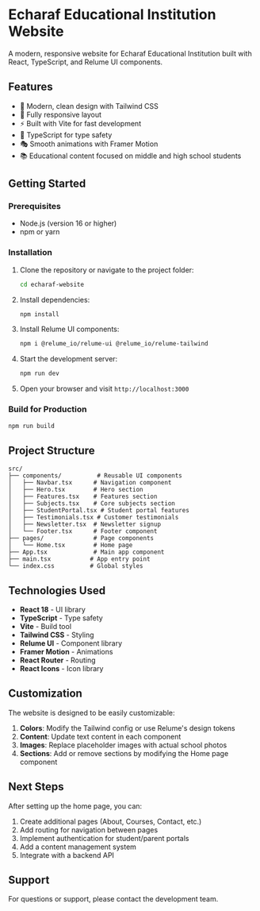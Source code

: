 # Echaraf Educational Institution Website

A modern, responsive website for Echaraf Educational Institution built with React, TypeScript, and Relume UI components.

## Features

- 🎨 Modern, clean design with Tailwind CSS
- 📱 Fully responsive layout
- ⚡ Built with Vite for fast development
- 🔧 TypeScript for type safety
- 🎭 Smooth animations with Framer Motion
- 📚 Educational content focused on middle and high school students

## Getting Started

### Prerequisites

- Node.js (version 16 or higher)
- npm or yarn

### Installation

1. Clone the repository or navigate to the project folder:
   ```bash
   cd echaraf-website
   ```

2. Install dependencies:
   ```bash
   npm install
   ```

3. Install Relume UI components:
   ```bash
   npm i @relume_io/relume-ui @relume_io/relume-tailwind
   ```

4. Start the development server:
   ```bash
   npm run dev
   ```

5. Open your browser and visit `http://localhost:3000`

### Build for Production

```bash
npm run build
```

## Project Structure

```
src/
├── components/          # Reusable UI components
│   ├── Navbar.tsx      # Navigation component
│   ├── Hero.tsx        # Hero section
│   ├── Features.tsx    # Features section
│   ├── Subjects.tsx    # Core subjects section
│   ├── StudentPortal.tsx # Student portal features
│   ├── Testimonials.tsx # Customer testimonials
│   ├── Newsletter.tsx  # Newsletter signup
│   └── Footer.tsx      # Footer component
├── pages/              # Page components
│   └── Home.tsx        # Home page
├── App.tsx             # Main app component
├── main.tsx           # App entry point
└── index.css          # Global styles
```

## Technologies Used

- **React 18** - UI library
- **TypeScript** - Type safety
- **Vite** - Build tool
- **Tailwind CSS** - Styling
- **Relume UI** - Component library
- **Framer Motion** - Animations
- **React Router** - Routing
- **React Icons** - Icon library

## Customization

The website is designed to be easily customizable:

1. **Colors**: Modify the Tailwind config or use Relume's design tokens
2. **Content**: Update text content in each component
3. **Images**: Replace placeholder images with actual school photos
4. **Sections**: Add or remove sections by modifying the Home page component

## Next Steps

After setting up the home page, you can:

1. Create additional pages (About, Courses, Contact, etc.)
2. Add routing for navigation between pages
3. Implement authentication for student/parent portals
4. Add a content management system
5. Integrate with a backend API

## Support

For questions or support, please contact the development team.
